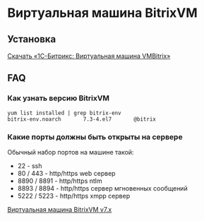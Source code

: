 # Виртуальная машина BitrixVM

## Установка

[Скачать «1C-Битрикс: Виртуальная машина VMBitrix»](https://www.1c-bitrix.ru/download/vmbitrix.php)

## FAQ

### Как узнать версию BitrixVM

```shell
yum list installed | grep bitrix-env
bitrix-env.noarch       7.3-4.el7       @bitrix
```

### Какие порты должны быть открыты на сервере

Обычный набор портов на машине такой:
 * 22 - ssh
 * 80 / 443 - http/https web сервер
 * 8890 / 8891 - http/https ntlm
 * 8893 / 8894 - http/https сервер мгновенных сообщений
 * 5222 / 5223 - http/https xmpp сервер

[Виртуальная машина BitrixVM v7.x](https://dev.1c-bitrix.ru/learning/course/index.php?COURSE_ID=37&INDEX=Y)
